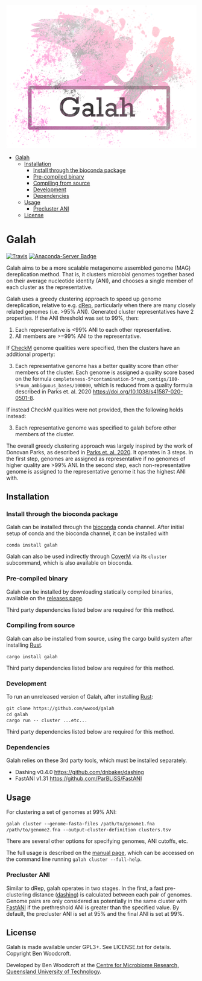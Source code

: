 ![Galah logo](images/galah_logo.png)

- [Galah](#galah)
  - [Installation](#installation)
    - [Install through the bioconda package](#install-through-the-bioconda-package)
    - [Pre-compiled binary](#pre-compiled-binary)
    - [Compiling from source](#compiling-from-source)
    - [Development](#development)
    - [Dependencies](#dependencies)
  - [Usage](#usage)
    - [Precluster ANI](#precluster-ani)
  - [License](#license)

# Galah

[![Travis](https://img.shields.io/travis/wwood/galah.svg?style=flat-square)](https://travis-ci.org/wwood/galah) [![Anaconda-Server Badge](https://anaconda.org/bioconda/galah/badges/installer/conda.svg)](https://conda.anaconda.org/bioconda)

Galah aims to be a more scalable metagenome assembled genome (MAG) dereplication
method. That is, it clusters microbial genomes together based on their average
nucleotide identity (ANI), and chooses a single member of each cluster as the
representative.

Galah uses a greedy clustering approach to speed up genome dereplication,
relative to e.g. [dRep](https://drep.readthedocs.io/), particularly when there
are many closely related genomes (i.e. >95% ANI). Generated cluster
representatives have 2 properties. If the ANI threshold was set to 99%, then:

1. Each representative is <99% ANI to each other representative.
2. All members are >=99% ANI to the representative.

If [CheckM](https://ecogenomics.github.io/CheckM/) genome qualities were
specified, then the clusters have an additional property:

3. Each representative genome has a better quality score than other members of
   the cluster. Each genome is assigned a quality score based on the formula
   `completeness-5*contamination-5*num_contigs/100-5*num_ambiguous_bases/100000`, which is reduced from a quality formula described in
  Parks et. al. 2020 https://doi.org/10.1038/s41587-020-0501-8.

If instead CheckM qualities were not provided, then the following holds instead:

3. Each representative genome was specified to galah before other members of the
   cluster.

The overall greedy clustering approach was largely inspired by the work of
Donovan Parks, as described in [Parks et. al. 2020](https://doi.org/10.1038/s41587-020-0501-8). It
operates in 3 steps. In the first step, genomes are assigned as representative
if no genomes of higher quality are >99% ANI. In the second step, each
non-representative genome is assigned to the representative genome it has the
highest ANI with.

## Installation

### Install through the bioconda package

Galah can be installed through the [bioconda](https://bioconda.github.io/user/install.html) conda channel. After initial setup of conda and the bioconda channel, it can be installed with

```
conda install galah
```
Galah can also be used indirectly through
[CoverM](https://github.com/wwood/CoverM) via its `cluster` subcommand, which is also available on bioconda.

### Pre-compiled binary

Galah can be installed by downloading statically compiled binaries, available on
the [releases page](https://github.com/wwood/Galah/releases).

Third party dependencies listed below are required for this method.

### Compiling from source

Galah can also be installed from source, using the cargo build system after
installing [Rust](https://www.rust-lang.org/).

```
cargo install galah
```
Third party dependencies listed below are required for this method.

### Development

To run an unreleased version of Galah, after installing
[Rust](https://www.rust-lang.org/):

```
git clone https://github.com/wwood/galah
cd galah
cargo run -- cluster ...etc...
```
Third party dependencies listed below are required for this method.

### Dependencies

Galah relies on these 3rd party tools, which must be installed separately.

* Dashing v0.4.0 https://github.com/dnbaker/dashing
* FastANI v1.31 https://github.com/ParBLiSS/FastANI

## Usage
For clustering a set of genomes at 99% ANI:
```
galah cluster --genome-fasta-files /path/to/genome1.fna /path/to/genome2.fna --output-cluster-definition clusters.tsv
```
There are several other options for specifying genomes, ANI cutoffs, etc. 

The full usage is described on the [manual page](https://wwood.github.io/galah/galah-cluster.html), which can be accessed on the command line running `galah cluster --full-help`.

### Precluster ANI
Similar to dRep, galah operates in two stages. In the first, a fast
pre-clustering distance ([dashing](https://github.com/dnbaker/dashing)) is
calculated between each pair of genomes. Genome pairs are only considered as
potentially in the same cluster with
[FastANI](https://github.com/ParBLiSS/FastANI) if the prethreshold ANI is
greater than the specified value. By default, the precluster ANI is set at 95%
and the final ANI is set at 99%.

## License

Galah is made available under GPL3+. See LICENSE.txt for details. Copyright Ben
Woodcroft.

Developed by Ben Woodcroft at the [Centre for Microbiome Research, Queensland University of Technology](https://www.qut.edu.au/health/schools/school-of-biomedical-sciences/centre-for-microbiome-research).

[galah]: Eolophus_roseicapilla_-Wamboin,_NSW,_Australia_-juvenile-8.smaller.jpg
